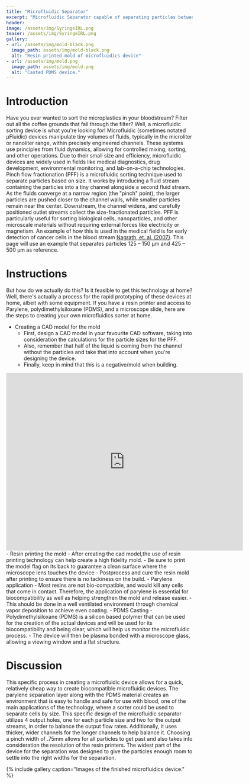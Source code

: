 ```yaml
---
title: "Microfluidic Separator"
excerpt: "Microfluidic Separator capable of separating particles between and "
header:
image: /assets/img/SyringeIRL.png
teaser: /assets/img/SyringeIRL.png
gallery:
- url: /assets/img/mold-black.png
  image_path: assets/img/mold-black.png
  alt: "Resin printed mold of microfluidics device"
- url: /assets/img/mold.png
  image_path: assets/img/mold.png
  alt: "Casted PDMS device."
---
```

# Introduction
Have you ever wanted to sort the microplastics in your bloodstream? Filter out all the coffee grounds that fall through the filter? Well, a microfluidic sorting device is what you're looking for!
Microfluidic (sometimes notated μFluidic) devices manipulate tiny volumes of fluids, typically in the microliter or nanoliter range, within precisely engineered channels. These systems use principles from fluid dynamics, allowing for controlled mixing, sorting, and other operations. Due to their small size and efficiency, microfluidic devices are widely used in fields like medical diagnostics, drug development, environmental monitoring, and lab-on-a-chip technologies.
Pinch flow fractionation (PFF) is a microfluidic sorting technique used to separate particles based on size. It works by introducing a fluid stream containing the particles into a tiny channel alongside a second fluid stream. As the fluids converge at a narrow region (the "pinch" point), the larger particles are pushed closer to the channel walls, while smaller particles remain near the center. Downstream, the channel widens, and carefully positioned outlet streams collect the size-fractionated particles. PFF is particularly useful for sorting biological cells, nanoparticles, and other microscale materials without requiring external forces like electricity or magnetism.
An example of how this is used in the medical field is for early detection of cancer cells in the blood stream [Nagrath, et. al. (2007)](https://www.nature.com/articles/nature06385).
This page will use an example that separates particles 125 – 150 μm and 425 – 500 μm as reference.

# Instructions
But how do we actually do this? Is it feasible to get this technology at home? Well, there's actually a process for the rapid prototyping of these devices at home, albeit with some equipment.
If you have a resin printer and access to Parylene, polydimethylsiloxane (PDMS), and a microscope slide, here are the steps to creating your own microfluidics sorter at home.

- Creating a CAD model for the mold
  - First, design a CAD model in your favourite CAD software, taking into consideration the calculations for the particle sizes for the PFF. 
  - Also, remember that half of the liquid is coming from the channel without the particles and take that into account when you're designing the device. 
  - Finally, keep in mind that this is a negative/mold when building.
<iframe src="https://vanderbilt643.autodesk360.com/shares/public/SH286ddQT78850c0d8a404fe0a090d794359?mode=embed" width="640" height="480" allowfullscreen="true" webkitallowfullscreen="true" mozallowfullscreen="true"  frameborder="0"></iframe>
- Resin printing the mold
  - After creating the cad model,the use of resin printing technology can help create a high fidelity mold. 
  - Be sure to print the model flag on its back to guarantee a clean surface where the microscope lens touches the device
  - Postprocess and cure the resin mold after printing to ensure there is no tackiness on the build.
- Parylene application
  - Most resins are not bio-compatible, and would kill any cells that come in contact. Therefore, the application of parylene is essential for biocompatibility as well as helping strengthen the mold and release easier. 
  - This should be done in a well ventilated environment through chemical vapor deposition to achieve even coating. 
- PDMS Casting
  - Polydimethylsiloxane (PDMS) is a silicon based polymer that can be used for the creation of the actual devices and will be used for its biocompatibility and being clear, which will help us monitor the microfluidic process. 
  - The device will then be plasma bonded with a microscope glass, allowing a viewing window and a flat structure. 

# Discussion
This specific process in creating a microfluidic device allows for a quick, relatively cheap way to create biocompatible microfluidic devices. The parylene separation layer along with the PDMS material creates an environment that is easy to handle and safe for use with blood, one of the main applications of the technology, where a sorter could be used to separate cells by size. 
This specific design of the microfluidic separator utilizes 4 output holes, one for each particle size and two for the output streams, in order to balance the output flow rates. Additionally, it uses thicker, wider channels for the longer channels to help balance it. 
Choosing a pinch width of .75mm allows for all particles to get past and also takes into consideration the resolution of the resin printers. The widest part of the device for the separation was designed to give the particles enough room to settle into the right widths for the separation. 

{% include gallery caption="Images of the finished microfluidics device." %}



